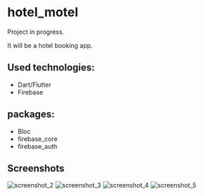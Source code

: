 # hotel_motel

Project in progress.

It will be a hotel booking app.

## Used technologies:

 - Dart/Flutter
 - Firebase
 
## packages:

 - Bloc
 - firebase_core
 - firebase_auth

## Screenshots

![screenshot_2](https://i.imgur.com/jTdq302.png)
![screenshot_3](https://i.imgur.com/bGEM70B.png)
![screenshot_4](https://i.imgur.com/euKIq3C.jpg)
![screenshot_5](https://i.imgur.com/iY34sMF.jpg)

